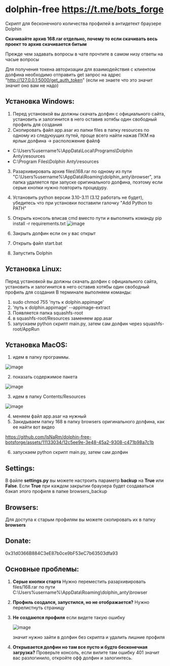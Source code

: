 # dolphin-free https://t.me/bots_forge
Скрипт для бесконечного количества профилей в антидетект браузере Dolphin

**Скачивайте архив 168.rar отдельно, почему то если скачивать весь проект то архив скачивается битым**

Прежде чем задавать вопросы в чате прочтите в самом низу ответы на часые вопросы

Для получения токена авторизации для взаимодействия с клиентом долфина необходимо отправить get запрос на адрес "http://127.0.0.1:5000/get_auth_token" (если не знаете что это значит значит оно вам не надо)

## **Установка Windows:**
1. Перед установкой вы должны скачать долфин с официального сайта, установить и залогинится в него оставив хотябы один свободный профиль для создания
2. Скопировать файл app.asar из папки files в папку resources по одному из следуюущих путей, проще всего найти нажав ПКМ на ярлык долфина -> расположение файлф
 - C:\Users\%username%\AppData\Local\Programs\Dolphin Anty\resources
 - C:\Program Files\Dolphin Anty\resources
3. Разархивировать архив files\168.rar по одному из пути "C:\Users\%username%\AppData\Roaming\dolphin_anty\browser\", эта папка удаляется при запуске оригинального долфина, поэтому если серые кнопки нужно повторить процедуру.
3. Установить python версии 3.10-3.11 (3.12 работать не будет), убедитесь что при установки поставили галочку "Add Python to PATH"
4. Открыть консоль вписав cmd вместо пути и выполнить команду pip install -r requirements.txt
   ![image](https://github.com/IsNaRm/dolphin-free-botsforge/assets/11133034/15e32e4f-f79a-426d-a7bd-3d0c07ad70a7)

5. Закрыть долфин если он у вас открыт
6. Открыть файл start.bat
7. Запустить Dolphin

## **Установка Linux:**
Перед установкой вы должны скачать долфин с официального сайта, установить и залогинится в него оставив хотябы один свободный профиль для создания
В терминале выполняем команды:
1. sudo chmod 755 'путь к dolphin.appimage'
2. 'путь к dolphin.appimage' --appimage-extract
3. Появляется папка squashfs-root
4. в squashfs-root/Resources заменяем app.asar
5. запускаем python скрипт main.py, затем сам долфин через squashfs-root/AppRun

## **Установка MacOS:**
1. идем в папку программы.

![image](https://github.com/IsNaRm/dolphin-free-botsforge/assets/11133034/5755ee5a-a291-41cf-b45b-369970183888)

2. показать содержимое пакета

![image](https://github.com/IsNaRm/dolphin-free-botsforge/assets/11133034/30ddb698-74bb-47b3-bdc2-e4dbbdef98a5)

3. идем в папку Contents/Resources

![image](https://github.com/IsNaRm/dolphin-free-botsforge/assets/11133034/95ddd6f5-a9f4-44d9-9438-92c7856c60a0)

4. меняем файл app.asar на нужный
5. Закидываем папку 168 в папку browsers оригинального долфина, как ее найти вот видео


https://github.com/IsNaRm/dolphin-free-botsforge/assets/11133034/12c5ee9e-3e48-45a2-9308-c471b98a7c1b


6. запускаем python скрипт main.py, затем сам долфин
   
## **Settings:**
В файле **settings.py** вы можете настроить параметр **backup** на **True** или **False**. Если **True** при каждом закрытии браузера будет создаваться бэкап этого профиля в папке browsers_backup

## **Browsers:**
Для доступа к старым профилям вы можете скопировать их в папку **browsers**

## **Donate:**
0x31d0366B884C3eE87b0ce9bF53eC7b63503dfa93

## **Основные проблемы:**
1. **Серые кнопки старта**
   Нужно переместить разархивировать files/168.rar по пути C:\Users\%username%\AppData\Roaming\dolphin_anty\browser

2. **Профиль создался, запустился, но не отображается?**
   Нужно перелистнуть страницу
3. **Не создаются профиля**
   если видете такую ошибку

   ![image](https://github.com/IsNaRm/dolphin-free-botsforge/assets/11133034/325a4405-1a97-4e44-ac64-43296e44e6bd)

   значит нужно зайти в долфин без скрипта и удалить лишние профиля
4. **Открывается долфин но там все пусто и будто бесконечная загрузка?**
  Проверьте консоль, если вилите там ошибку 401 значит вас разлогинило, откройте офф долфин и залогинтесь. 
